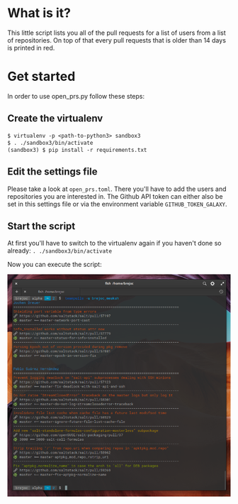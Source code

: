 # What is it?

This little script lists you all of the pull requests for a list of users from a list of repositories. On top of that every pull requests that is older than 14 days is printed in red.

# Get started

In order to use open_prs.py follow these steps:

## Create the virtualenv
```
$ virtualenv -p <path-to-python3> sandbox3
$ . ./sandbox3/bin/activate
(sandbox3) $ pip install -r requirements.txt
```

## Edit the settings file

Please take a look at `open_prs.toml`. There you'll have to add the users and repositories you are interested in. The Github API token can either also be set in this settings file or via the environment variable `GITHUB_TOKEN_GALAXY`.

## Start the script

At first you'll have to switch to the virtualenv again if you haven't done so already: `. ./sandbox3/bin/activate`

Now you can execute the script:

<img src="https://raw.githubusercontent.com/brejoc/teampulls/master/doc/screenshot1.png" />
